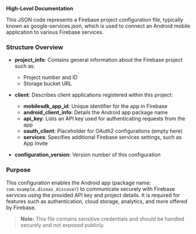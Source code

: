 **High-Level Documentation**

This JSON code represents a Firebase project configuration file, typically known as google-services.json, which is used to connect an Android mobile application to various Firebase services. 

### Structure Overview

- **project_info**: Contains general information about the Firebase project such as:
  - Project number and ID
  - Storage bucket URL

- **client**: Describes client applications registered within this project:
  - **mobilesdk_app_id**: Unique identifier for the app in Firebase
  - **android_client_info**: Details the Android app package name
  - **api_key**: Lists an API key used for authenticating requests from the app
  - **oauth_client**: Placeholder for OAuth2 configurations (empty here)
  - **services**: Specifies additional Firebase services settings, such as App Invite

- **configuration_version**: Version number of this configuration

### Purpose

This configuration enables the Android app (package name: `com.example.diseas_discover`) to communicate securely with Firebase services using the provided API key and project details. It is required for features such as authentication, cloud storage, analytics, and more offered by Firebase.

> **Note:** This file contains sensitive credentials and should be handled securely and not exposed publicly.